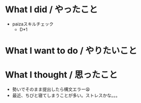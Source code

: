 # What I did / やったこと
- paizaスキルチェック
  - D\*1

# What I want to do / やりたいこと

# What I thought / 思ったこと
- 勢いでそのまま提出したら構文エラー😫
- 最近、ちびと寝てしまうことが多い。ストレスかな。。。
